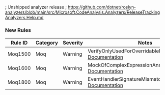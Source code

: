 ﻿; Unshipped analyzer release
; https://github.com/dotnet/roslyn-analyzers/blob/main/src/Microsoft.CodeAnalysis.Analyzers/ReleaseTrackingAnalyzers.Help.md

### New Rules

Rule ID | Category | Severity | Notes
--------|----------|----------|-------
Moq1500 | Moq | Warning | VerifyOnlyUsedForOverridableMembersAnalyzer, [Documentation](https://github.com/rjmurillo/moq.analyzers/blob/main/docs/rules/Moq1500.md)
Moq1600 | Moq | Warning | MockOfComplexExpressionAnalyzer, [Documentation](https://github.com/rjmurillo/moq.analyzers/blob/main/docs/rules/Moq1600.md)
Moq1800 | Moq | Warning | EventHandlerSignatureMismatchAnalyzer, [Documentation](https://github.com/rjmurillo/moq.analyzers/blob/main/docs/rules/Moq1800.md)
